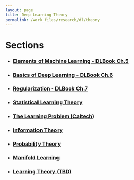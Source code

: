 ```yaml
---
layout: page
title: Deep Learning Theory
permalink: /work_files/research/dl/theory
---
```


# Sections

* ### [Elements of Machine Learning - DLBook Ch.5](/work_files/research/dl/theory/dl_book_pt1)

* ### [Basics of Deep Learning - DLBook Ch.6](/work_files/research/dl/theory/dl_book_pt2)

* ### [Regularization - DLBook Ch.7](/work_files/research/dl/theory/dl_book_regularization)

* ### [Statistical Learning Theory](/work_files/research/dl/theory/stat_lern_thry)

* ### [The Learning Problem (Caltech)](/work_files/research/dl/theory/lern_prob)

* ### [Information Theory](/work_files/research/dl/theory/infothry)

* ### [Probability Theory](/work_files/research/dl/theory/probability)

* ### [Manifold Learning](/work_files/research/dl/theory/manifold_learning)

* ### [Learning Theory (TBD)](/work_files/research/dl/theory/learning_theory)